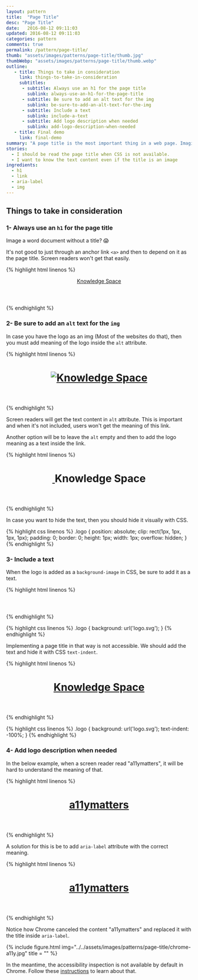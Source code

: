 ```yaml
---
layout: pattern
title:  "Page Title"
desc: "Page Title"
date:   2016-08-12 09:11:03
updated: 2016-08-12 09:11:03
categories: pattern
comments: true
permalink: /pattern/page-title/
thumb: "assets/images/patterns/page-title/thumb.jpg"
thumbWebp: "assets/images/patterns/page-title/thumb.webp"
outline:
   - title: Things to take in consideration
     link: things-to-take-in-consideration
     subtitles:
      - subtitle: Always use an h1 for the page title
        sublink: always-use-an-h1-for-the-page-title
      - subtitle: Be sure to add an alt text for the img
        sublink: be-sure-to-add-an-alt-text-for-the-img
      - subtitle: Include a text
        sublink: include-a-text
      - subtitle: Add logo description when needed
        sublink: add-logo-description-when-needed
   - title: Final demo
     link: final-demo
summary: "A page title is the most important thing in a web page. Imagine a document without a title? We will explore different ways to use page titles under different circumstances"
stories:
  - I should be read the page title when CSS is not available.
  - I want to know the text content even if the title is an image
ingredients:
  - h1
  - link
  - aria-label
  - img 
---
```


## Things to take in consideration

### 1- Always use an `h1` for the page title

Image a word document without a title? 😱

It's not good to just through an anchor link `<a>` and then to depend on it as the page title. Screen readers won't get that easily. 

{% highlight html linenos %}
<header>
    <a class="logo" href="/">Knowledge Space</a>
</header>
{% endhighlight %}

### 2- Be sure to add an `alt` text for the `img`

In case you have the logo as an img (Most of the websites do that), then you must add meaning of the logo inside the `alt` attribute.

{% highlight html linenos %}
<header>
    <h1>
      <a class="logo" href="/">
        <img src="logo.svg" alt="Knowledge Space"/>
      </a>
    </h1>
</header>
{% endhighlight %}

Screen readers will get the text content in `alt` attribute. This is important and when it's not included, users won't get the meaning of this link.

Another option will be to leave the `alt` empty and then to add the logo meaning as a text inside the link.

{% highlight html linenos %}
<header>
    <h1>
      <a class="logo" href="/">
        <img src="logo.svg" alt=""/>
      </a>
      Knowledge Space
    </h1>
</header>
{% endhighlight %}

In case you want to hide the text, then you should hide it visually with CSS.

{% highlight css linenos %}
.logo {
  position: absolute;
  clip: rect(1px, 1px, 1px, 1px);
  padding: 0;
  border: 0;
  height: 1px;
  width: 1px;
  overflow: hidden;
}
{% endhighlight %}

### 3- Include a text

When the logo is added as a `background-image` in CSS, be sure to add it as a text.

{% highlight html linenos %}
<header>
    <h1>
      <a class="logo" href="/"></a>
    </h1>
</header>
{% endhighlight %}

{% highlight css linenos %}
.logo {
  background: url('logo.svg');
}
{% endhighlight %}

Implementing a page title in that way is not accessible. We should add the text and hide it with CSS `text-indent`.

{% highlight html linenos %}
<header>
    <h1>
      <a class="logo" href="/">Knowledge Space</a>
    </h1>
</header>
{% endhighlight %}

{% highlight css linenos %}
.logo {
  background: url('logo.svg');
  text-indent: -100%;
}
{% endhighlight %}

### 4- Add logo description when needed

In the below example, when a screen reader read "a11ymatters", it will be hard to understand the meaning of that. 

{% highlight html linenos %}
<header>
    <h1>
      <a class="c-page-title__link" href="/">
        a11ymatters
      </a>
    </h1>
</header>
{% endhighlight %}

A solution for this is be to add `aria-label` attribute with the correct meaning.

{% highlight html linenos %}
<header>
    <h1 aria-label="Accessibility Matters">
      <a class="c-page-title__link" href="/">
        a11ymatters
      </a>
    </h1>
</header>
{% endhighlight %}

Notice how Chrome canceled the content "a11ymatters" and replaced it with the title inside `aria-label`.

{% include figure.html
		img="../../assets/images/patterns/page-title/chrome-a11y.jpg"
		title = ""
%}

In the meantime, the accessibility inspection is not available by default in Chrome. Follow these [instructions](https://gist.github.com/marcysutton/0a42f815878c159517a55e6652e3b23a) to learn about that.